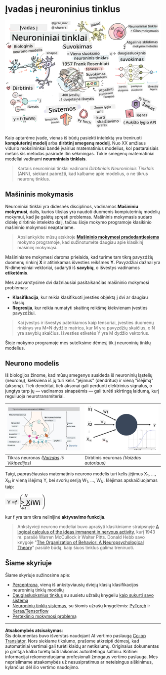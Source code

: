<!--
CO_OP_TRANSLATOR_METADATA:
{
  "original_hash": "f862a99d88088163df12270e2f2ad6c3",
  "translation_date": "2025-10-03T12:55:16+00:00",
  "source_file": "lessons/3-NeuralNetworks/README.md",
  "language_code": "lt"
}
-->
# Įvadas į neuroninius tinklus

![Santrauka apie neuroninių tinklų įvadą piešinyje](../../../../translated_images/ai-neuralnetworks.1c687ae40bc86e834f497844866a26d3e0886650a67a4bbe29442e2f157d3b18.lt.png)

Kaip aptarėme įvade, vienas iš būdų pasiekti intelektą yra treniruoti **kompiuterinį modelį** arba **dirbtinį smegenų modelį**. Nuo XX amžiaus vidurio mokslininkai bandė įvairius matematinius modelius, kol pastaraisiais metais šis metodas pasirodė itin sėkmingas. Tokie smegenų matematiniai modeliai vadinami **neuroniniais tinklais**.

> Kartais neuroniniai tinklai vadinami *Dirbtiniais Neuroniniais Tinklais* (ANN), siekiant pabrėžti, kad kalbame apie modelius, o ne tikrus neuronų tinklus.

## Mašininis mokymasis

Neuroniniai tinklai yra didesnės disciplinos, vadinamos **Mašininiu mokymusi**, dalis, kurios tikslas yra naudoti duomenis kompiuterinių modelių mokymui, kad jie galėtų spręsti problemas. Mašininis mokymasis sudaro didelę dirbtinio intelekto dalį, tačiau šioje mokymo programoje klasikinio mašininio mokymosi neaptariame.

> Apsilankykite mūsų atskiroje **[Mašininio mokymosi pradedantiesiems](http://github.com/microsoft/ml-for-beginners)** mokymo programoje, kad sužinotumėte daugiau apie klasikinį mašininį mokymąsi.

Mašininiame mokymesi daroma prielaida, kad turime tam tikrą pavyzdžių duomenų rinkinį **X** ir atitinkamas išvesties reikšmes **Y**. Pavyzdžiai dažnai yra N-dimensiniai vektoriai, sudaryti iš **savybių**, o išvestys vadinamos **etiketėmis**.

Mes apsvarstysime dvi dažniausiai pasitaikančias mašininio mokymosi problemas:

* **Klasifikacija**, kur reikia klasifikuoti įvesties objektą į dvi ar daugiau klasių.
* **Regresija**, kur reikia numatyti skaitinę reikšmę kiekvienam įvesties pavyzdžiui.

> Kai įvestys ir išvestys pateikiamos kaip tensoriai, įvesties duomenų rinkinys yra M&times;N dydžio matrica, kur M yra pavyzdžių skaičius, o N yra savybių skaičius. Išvesties etiketės Y yra M dydžio vektorius.

Šioje mokymo programoje mes sutelksime dėmesį tik į neuroninių tinklų modelius.

## Neurono modelis

Iš biologijos žinome, kad mūsų smegenys susideda iš neuroninių ląstelių (neuronų), kiekviena iš jų turi kelis "įėjimus" (dendritus) ir vieną "išėjimą" (aksoną). Tiek dendritai, tiek aksonai gali perduoti elektrinius signalus, o jungtys tarp jų — vadinamos sinapsėmis — gali turėti skirtingą laidumą, kurį reguliuoja neurotransmiteriai.

![Neurono modelis](../../../../translated_images/synapse-wikipedia.ed20a9e4726ea1c6a3ce8fec51c0b9bec6181946dca0fe4e829bc12fa3bacf01.lt.jpg) | ![Neurono modelis](../../../../translated_images/artneuron.1a5daa88d20ebe6f5824ddb89fba0bdaaf49f67e8230c1afbec42909df1fc17e.lt.png)
----|----
Tikras neuronas *([Vaizdas](https://en.wikipedia.org/wiki/Synapse#/media/File:SynapseSchematic_lines.svg) iš Vikipedijos)* | Dirbtinis neuronas *(Vaizdas autoriaus)*

Taigi, paprasčiausias matematinis neurono modelis turi kelis įėjimus X<sub>1</sub>, ..., X<sub>N</sub> ir vieną išėjimą Y, bei svorių seriją W<sub>1</sub>, ..., W<sub>N</sub>. Išėjimas apskaičiuojamas taip:

<img src="../../../../translated_images/netout.1eb15eb76fd767313e067719f400cec4b0e5090239c3e997c29f6789d4c3c263.lt.png" alt="Y = f\left(\sum_{i=1}^N X_iW_i\right)" width="131" height="53" align="center"/>

kur f yra tam tikra nelinijinė **aktyvavimo funkcija**.

> Ankstyvieji neurono modeliai buvo aprašyti klasikiniame straipsnyje [A logical calculus of the ideas immanent in nervous activity](https://www.cs.cmu.edu/~./epxing/Class/10715/reading/McCulloch.and.Pitts.pdf), kurį 1943 m. parašė Warren McCullock ir Walter Pitts. Donald Hebb savo knygoje "[The Organization of Behavior: A Neuropsychological Theory](https://books.google.com/books?id=VNetYrB8EBoC)" pasiūlė būdą, kaip šiuos tinklus galima treniruoti.

## Šiame skyriuje

Šiame skyriuje sužinosime apie:
* [Perceptroną](03-Perceptron/README.md), vieną iš ankstyviausių dviejų klasių klasifikacijos neuroninių tinklų modelių
* [Daugiasluoksnius tinklus](04-OwnFramework/README.md) su susietu užrašų knygeliu [kaip sukurti savo sistemą](04-OwnFramework/OwnFramework.ipynb)
* [Neuroninių tinklų sistemas](05-Frameworks/README.md), su šiomis užrašų knygelėmis: [PyTorch](05-Frameworks/IntroPyTorch.ipynb) ir [Keras/Tensorflow](05-Frameworks/IntroKerasTF.ipynb)
* [Perteklinio mokymosi problemą](../../../../lessons/3-NeuralNetworks/05-Frameworks)

---

**Atsakomybės atsisakymas**:  
Šis dokumentas buvo išverstas naudojant AI vertimo paslaugą [Co-op Translator](https://github.com/Azure/co-op-translator). Nors siekiame tikslumo, prašome atkreipti dėmesį, kad automatiniai vertimai gali turėti klaidų ar netikslumų. Originalus dokumentas jo gimtąja kalba turėtų būti laikomas autoritetingu šaltiniu. Kritinei informacijai rekomenduojama profesionali žmogaus vertimo paslauga. Mes neprisiimame atsakomybės už nesusipratimus ar neteisingus aiškinimus, kylančius dėl šio vertimo naudojimo.